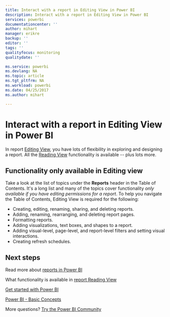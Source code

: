 ```yaml
---
title: Interact with a report in Editing View in Power BI
description: Interact with a report in Editing View in Power BI
services: powerbi
documentationcenter: ''
author: mihart
manager: erikre
backup: ''
editor: ''
tags: ''
qualityfocus: monitoring
qualitydate: ''

ms.service: powerbi
ms.devlang: NA
ms.topic: article
ms.tgt_pltfrm: NA
ms.workload: powerbi
ms.date: 04/25/2017
ms.author: mihart

---
```

# Interact with a report in Editing View in Power BI
In report [Editing View](powerbi-service-go-from-reading-view-to-editing-view.md), you have lots of flexibility in exploring and designing a report. All the [Reading View](service-interact-with-a-report-in-reading-view.md) functionality is available -- plus lots more.

## Functionality only available in Editing view
Take a look at the list of topics under the **Reports** header in the Table of Contents. It's a long list and many of the topics cover functionality *only available if you have editing permissions for a report*.  To help you navigate the Table of Contents, Editing View is required for the following:

* Creating, editing, renaming, sharing, and deleting reports.
* Adding, renaming, rearranging, and deleting report pages.
* Formatting reports.
* Adding visualizations, text boxes, and shapes to a report.
* Adding visual-level, page-level, and report-level filters and setting visual interactions.
* Creating refresh schedules.

## Next steps
Read more about [reports in Power BI](powerbi-service-reports.md)

What functionality is available in [report Reading View](service-interact-with-a-report-in-reading-view.md)

[Get started with Power BI](service-get-started.md)

[Power BI - Basic Concepts](service-basic-concepts.md)﻿

More questions? [Try the Power BI Community](http://community.powerbi.com/)

